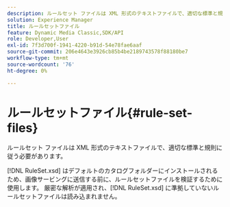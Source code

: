 ```yaml
---
description: ルールセット ファイルは XML 形式のテキストファイルで、適切な標準と規則に従う必要があります。
solution: Experience Manager
title: ルールセットファイル
feature: Dynamic Media Classic,SDK/API
role: Developer,User
exl-id: 7f3d700f-1941-4220-b91d-54e78fae6aaf
source-git-commit: 206e4643e3926cb85b4be2189743578f88180be7
workflow-type: tm+mt
source-wordcount: '76'
ht-degree: 0%

---
```


# ルールセットファイル{#rule-set-files}

ルールセット ファイルは XML 形式のテキストファイルで、適切な標準と規則に従う必要があります。

[!DNL RuleSet.xsd] はデフォルトのカタログフォルダーにインストールされるため、画像サービングに送信する前に、ルールセットファイルを検証するために使用します。 厳密な解析が適用され、[!DNL RuleSet.xsd] に準拠していないルールセットファイルは読み込まれません。
